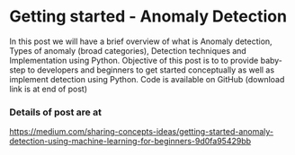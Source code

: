 # Getting started - Anomaly Detection


In this post we will have a brief overview of what is Anomaly detection, Types of anomaly (broad categories), Detection techniques and Implementation using Python. Objective of this post is to to provide baby-step to developers and beginners to get started conceptually as well as implement detection using Python. Code is available on GitHub (download link is at end of post)


### Details of post are at 
https://medium.com/sharing-concepts-ideas/getting-started-anomaly-detection-using-machine-learning-for-beginners-9d0fa95429bb
